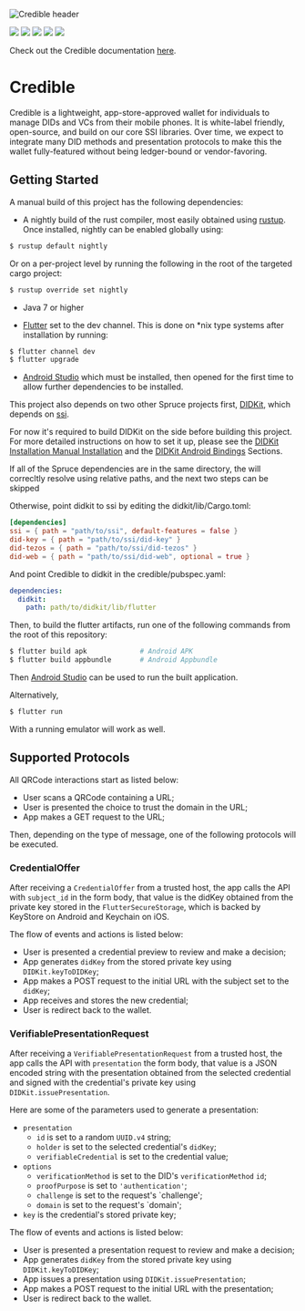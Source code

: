 ![Credible header](https://spruceid.dev/assets/images/crediblehead-9f539ffe32f0082fb362572e7d308c6e.png)

[![](https://img.shields.io/badge/Flutter-1.22.6-blue)](https://flutter.dev/docs/get-started/install) [![](https://img.shields.io/badge/ssi-v0.1-green)](https://www.github.com/spruceid/ssi) [![](https://img.shields.io/badge/DIDKit-v0.1-green)](https://www.github.com/spruceid/didkit) [![](https://img.shields.io/badge/License-Apache--2.0-green)](https://github.com/spruceid/credible/blob/main/LICENSE) [![](https://img.shields.io/twitter/follow/sprucesystems?label=Follow&style=social)](https://twitter.com/sprucesystems) 

Check out the Credible documentation [here](https://spruceid.dev/docs/credible/).

# Credible

Credible is a lightweight, app-store-approved wallet for individuals to manage DIDs and VCs from their mobile phones. It is white-label friendly, open-source, and build on our core SSI libraries.  Over time, we expect to integrate many DID methods and presentation protocols to make this the wallet fully-featured without being ledger-bound or vendor-favoring.

## Getting Started

A manual build of this project has the following dependencies:

* A nightly build of the rust compiler, most easily obtained using [rustup](https://www.rust-lang.org/tools/install). 
Once installed, nightly can be enabled globally using:
```bash
$ rustup default nightly 
```
Or on a per-project level by running the following in the root of the targeted cargo project:
```bash
$ rustup override set nightly
```

* Java 7 or higher

* [Flutter](https://flutter.dev/docs/get-started/install) set to the dev channel. 
This is done on *nix type systems after installation by running:
```bash
$ flutter channel dev
$ flutter upgrade
```

* [Android Studio](https://developer.android.com/studio/install) which must be installed, then opened for the first time to allow further dependencies to be installed.

This project also depends on two other Spruce projects first, [DIDKit](https://github.com/spruceid/didkit), which depends on [ssi](https://github.com/spruceid/ssi).

For now it's required to build DIDKit on the side before building this project. For more detailed instructions on how to set it up, please see the [DIDKit Installation Manual Installation](/docs/didkit/install#manual) and the [DIDKit Android Bindings](/docs/didkit/ffis#android) Sections.

If all of the Spruce dependencies are in the same directory, the will correcltly resolve using relative paths, and the next two steps can be skipped

Otherwise, point didkit to ssi by editing the didkit/lib/Cargo.toml:
```toml
[dependencies]
ssi = { path = "path/to/ssi", default-features = false }
did-key = { path = "path/to/ssi/did-key" }
did-tezos = { path = "path/to/ssi/did-tezos" }
did-web = { path = "path/to/ssi/did-web", optional = true }
```

And point Credible to didkit in the credible/pubspec.yaml:
```yaml
dependencies:
  didkit:
    path: path/to/didkit/lib/flutter
```

Then, to build the flutter artifacts, run one of the following
commands from the root of this repository:

```bash
$ flutter build apk             # Android APK
$ flutter build appbundle       # Android Appbundle
```

Then [Android Studio](https://developer.android.com/studio/run/emulator) can be used to run the built application.

Alternatively, 
```bash
$ flutter run
```
With a running emulator will work as well.

## Supported Protocols

All QRCode interactions start as listed below:

- User scans a QRCode containing a URL;
- User is presented the choice to trust the domain in the URL;
- App makes a GET request to the URL;

Then, depending on the type of message, one of the following protocols will be
executed.

### CredentialOffer

After receiving a `CredentialOffer` from a trusted host, the app calls the API
with `subject_id` in the form body, that value is the didKey obtained from the
private key stored in the `FlutterSecureStorage`, which is backed by KeyStore 
on Android and Keychain on iOS.

The flow of events and actions is listed below:

- User is presented a credential preview to review and make a decision;
- App generates `didKey` from the stored private key using `DIDKit.keyToDIDKey`;
- App makes a POST request to the initial URL with the subject set to the `didKey`;
- App receives and stores the new credential;
- User is redirect back to the wallet.

### VerifiablePresentationRequest

After receiving a `VerifiablePresentationRequest` from a trusted host, the app
calls the API with `presentation` the form body, that value is a JSON encoded
string with the presentation obtained from the selected credential and signed
with the credential's private key using `DIDKit.issuePresentation`.

Here are some of the parameters used to generate a presentation:

- `presentation`
  - `id` is set to a random `UUID.v4` string;
  - `holder` is set to the selected credential's `didKey`;
  - `verifiableCredential` is set to the credential value;
- `options`
  - `verificationMethod` is set to the DID's `verificationMethod` `id`;
  - `proofPurpose` is set to `'authentication'`;
  - `challenge` is set to the request's `challenge';
  - `domain` is set to the request's `domain';
- `key` is the credential's stored private key;

The flow of events and actions is listed below:

- User is presented a presentation request to review and make a decision;
- App generates `didKey` from the stored private key using `DIDKit.keyToDIDKey`;
- App issues a presentation using `DIDKit.issuePresentation`;
- App makes a POST request to the initial URL with the presentation;
- User is redirect back to the wallet.
